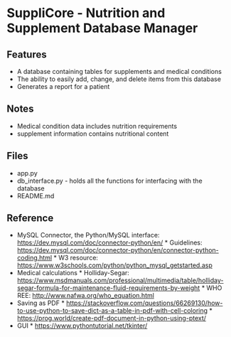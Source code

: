 # SuppliCore - Nutrition and Supplement Database Manager

## Features
* A database containing tables for supplements and medical conditions
* The ability to easily add, change, and delete items from this database
* Generates a report for a patient

## Notes
* Medical condition data includes nutrition requirements
* supplement information contains nutritional content
 

## Files
* app.py
* db_interface.py - holds all the functions for interfacing with the database
* README.md

## Reference
* MySQL Connector, the Python/MySQL interface: https://dev.mysql.com/doc/connector-python/en/
       * Guidelines: https://dev.mysql.com/doc/connector-python/en/connector-python-coding.html 
       * W3 resource: https://www.w3schools.com/python/python_mysql_getstarted.asp 
* Medical calculations
       * Holliday-Segar: https://www.msdmanuals.com/professional/multimedia/table/holliday-segar-formula-for-maintenance-fluid-requirements-by-weight 
       * WHO REE: http://www.nafwa.org/who_equation.html 
* Saving as PDF
       * https://stackoverflow.com/questions/66269130/how-to-use-python-to-save-dict-as-a-table-in-pdf-with-cell-coloring 
       * https://prog.world/create-pdf-document-in-python-using-ptext/
* GUI
       * https://www.pythontutorial.net/tkinter/